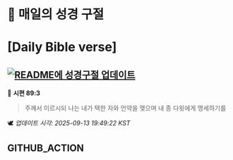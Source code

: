 # 🙏 매일의 성경 구절
# [Daily Bible verse]
## [![README에 성경구절 업데이트](https://github.com/DONGSUKA/first_test/actions/workflows/update-readme-bible.yml/badge.svg)](https://github.com/DONGSUKA/first_test/actions/workflows/update-readme-bible.yml)
<!-- START_BIBLE_VERSE -->
📖 **시편 89:3**
> 주께서 이르시되 나는 내가 택한 자와 언약을 맺으며 내 종 다윗에게 맹세하기를

🕊️ _업데이트 시각: 2025-09-13 19:49:22 KST_
  <!-- END_BIBLE_VERSE -->
## GITHUB_ACTION
